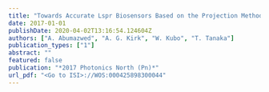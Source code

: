 ```yaml
---
title: "Towards Accurate Lspr Biosensors Based on the Projection Method: A Direct Measurement for Refractive Index"
date: 2017-01-01
publishDate: 2020-04-02T13:16:54.124604Z
authors: ["A. Abumazwed", "A. G. Kirk", "W. Kubo", "T. Tanaka"]
publication_types: ["1"]
abstract: ""
featured: false
publication: "*2017 Photonics North (Pn)*"
url_pdf: "<Go to ISI>://WOS:000425898300044"
---
```


